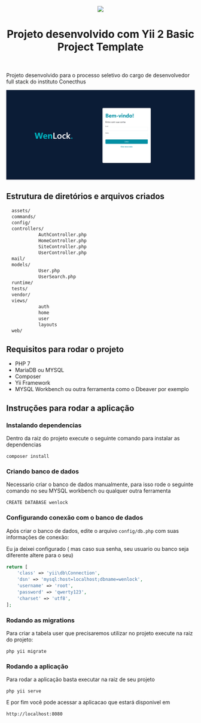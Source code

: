 <p align="center">
    <a href="https://github.com/yiisoft" target="_blank">
        <img src="https://avatars0.githubusercontent.com/u/993323" height="100px">
    </a>
    <h1 align="center">Projeto desenvolvido com Yii 2 Basic Project Template</h1>
    <br>
</p>

Projeto desenvolvido para o processo seletivo do cargo de desenvolvedor full stack do instituto Conecthus

 ![login](assets/login.png)


Estrutura de diretórios e arquivos criados
-------------------

      assets/              
      commands/           
      config/            
      controllers/        
                AuthController.php      
                HomeController.php       
                SiteController.php      
                UserController.php     
      mail/                
      models/   
                User.php
                UserSearch.php           
      runtime/            
      tests/              
      vendor/             
      views/              
                auth
                home
                user
                layouts
      web/             


Requisitos para rodar o projeto
------------

* PHP 7
* MariaDB ou MYSQL
* Composer
* Yii Framework
* MYSQL Workbench ou outra ferramenta como o Dbeaver por exemplo

Instruções para rodar a aplicação
------------

### Instalando dependencias

Dentro da raiz do projeto execute o seguinte comando para instalar as dependencias

~~~
composer install
~~~

### Criando banco de dados
Necessario criar o banco de dados manualmente, para isso rode o seguinte comando no seu MYSQL workbench ou qualquer outra ferramenta

~~~
CREATE DATABASE wenlock
~~~


### Configurando conexão com o banco de dados

Após criar o banco de dados, edite o arquivo `config/db.php` com suas informações de conexão:

Eu ja deixei configurado ( mas caso sua senha, seu usuario ou banco seja diferente altere para o seu)
 
```php
return [
    'class' => 'yii\db\Connection',
    'dsn' => 'mysql:host=localhost;dbname=wenlock',
    'username' => 'root',
    'password' => 'qwerty123',
    'charset' => 'utf8',
];
```
### Rodando as migrations

Para criar a tabela user que precisaremos utilizar no projeto execute na raiz do projeto:

~~~
php yii migrate
~~~

### Rodando a aplicação

Para rodar a aplicação basta executar na raiz de seu projeto
~~~
php yii serve
~~~

E por fim você pode acessar a aplicacao que estará disponivel em 
~~~
http://localhost:8080
~~~




